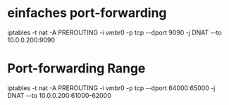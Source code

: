 # einfaches port-forwarding  
iptables -t nat -A PREROUTING -i vmbr0 -p tcp --dport 9090 -j DNAT --to 10.0.0.200:9090  

# Port-forwarding Range  
iptables -t nat -A PREROUTING -i vmbr0 -p tcp --dport 64000:65000 -j DNAT --to 10.0.0.200:61000-62000  
